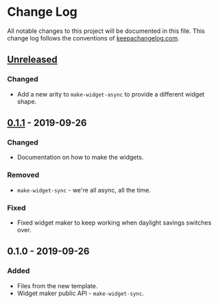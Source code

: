 # Change Log
All notable changes to this project will be documented in this file. This change log follows the conventions of [keepachangelog.com](http://keepachangelog.com/).

## [Unreleased]
### Changed
- Add a new arity to `make-widget-async` to provide a different widget shape.

## [0.1.1] - 2019-09-26
### Changed
- Documentation on how to make the widgets.

### Removed
- `make-widget-sync` - we're all async, all the time.

### Fixed
- Fixed widget maker to keep working when daylight savings switches over.

## 0.1.0 - 2019-09-26
### Added
- Files from the new template.
- Widget maker public API - `make-widget-sync`.

[Unreleased]: https://github.com/your-name/sacrosanct/compare/0.1.1...HEAD
[0.1.1]: https://github.com/your-name/sacrosanct/compare/0.1.0...0.1.1
